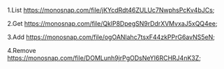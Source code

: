 1.List https://monosnap.com/file/jKYcdRdt46ZULUc7NwphsPcKv4bJCs;

2.Get https://monosnap.com/file/QklP8DpegSN9rDdrXVMvxaJ5xQQ4ee;

3.Add https://monosnap.com/file/ogOANlahc7tsxF44zkPPrG6avNS5eN;

4.Remove https://monosnap.com/file/DOMLunh9jrPgODsNeYI6RCHRJ4nK3Z;

